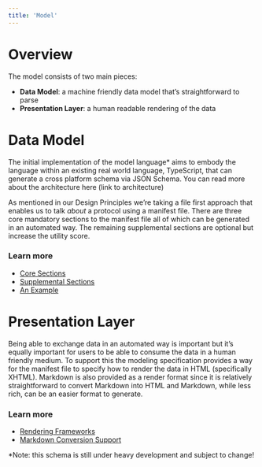 ```yaml
---
title: 'Model'
---
```


# Overview

The model consists of two main pieces:

- **Data Model**: a machine friendly data model that’s straightforward to parse
- **Presentation Layer**: a human readable rendering of the data

# Data Model

The initial implementation of the model language\* aims to embody the language within an existing real world language, TypeScript, that can generate a cross platform schema via JSON Schema. You can read more about the architecture here (link to architecture)

As mentioned in our Design Principles we’re taking a file first approach that enables us to talk _about_ a protocol using a manifest file. There are three core mandatory sections to the manifest file all of which can be generated in an automated way. The remaining supplemental sections are optional but increase the utility score.

### Learn more

- [Core Sections](/model/manifest/core-sections)
- [Supplemental Sections](/model/manifest/supplemental-sections)
- [An Example](/examples/pdf-yaml-example)

# Presentation Layer

Being able to exchange data in an automated way is important but it’s equally important for users to be able to consume the data in a human friendly medium. To support this the modeling specification provides a way for the manifest file to specify how to render the data in HTML (specifically XHTML). Markdown is also provided as a render format since it is relatively straightforward to convert Markdown into HTML and Markdown, while less rich, can be an easier format to generate.

### Learn more

- [Rendering Frameworks](/model/presentation/rendering-frameworks)
- [Markdown Conversion Support](/model/presentation/markdown-support)

\*Note: this schema is still under heavy development and subject to change!
